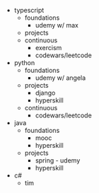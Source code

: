 - typescript 
	- foundations
		- udemy w/ max
	- projects
	- continuous
		- exercism
		- codewars/leetcode
- python
	- foundations
		- udemy w/ angela
	- projects
		- django
		- hyperskill
	- continuous
		- codewars/leetcode
- java
	- foundations
		- mooc
		- hyperskill
	- projects
		- spring - udemy
		- hyperskill
- c#
	- tim

